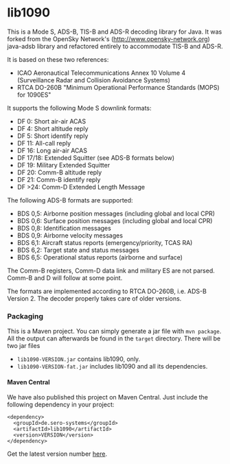 lib1090
=========

This is a Mode S, ADS-B, TIS-B and ADS-R decoding library for Java. It was forked from the OpenSky Network's (http://www.opensky-network.org) java-adsb library and refactored entirely to accommodate TIS-B and ADS-R.

It is based on these two references:
* ICAO Aeronautical Telecommunications Annex 10 Volume 4 (Surveillance Radar and Collision Avoidance Systems)
* RTCA DO-260B "Minimum Operational Performance Standards (MOPS) for 1090ES"

It supports the following Mode S downlink formats:
* DF 0: Short air-air ACAS
* DF 4: Short altitude reply
* DF 5: Short identify reply
* DF 11: All-call reply
* DF 16: Long air-air ACAS
* DF 17/18: Extended Squitter (see ADS-B formats below)
* DF 19: Military Extended Squitter
* DF 20: Comm-B altitude reply
* DF 21: Comm-B identify reply
* DF >24: Comm-D Extended Length Message

The following ADS-B formats are supported:
* BDS 0,5: Airborne position messages (including global and local CPR)
* BDS 0,6: Surface position messages (including global and local CPR)
* BDS 0,8: Identification messages
* BDS 0,9: Airborne velocity messages
* BDS 6,1: Aircraft status reports (emergency/priority, TCAS RA)
* BDS 6,2: Target state and status messages
* BDS 6,5: Operational status reports (airborne and surface)

The Comm-B registers, Comm-D data link and military ES are not parsed. Comm-B and D will follow at some point.

The formats are implemented according to RTCA DO-260B, i.e. ADS-B Version 2. The decoder properly takes care of older versions.

### Packaging

This is a Maven project. You can simply generate a jar file with `mvn package`.
All the output can afterwards be found in the `target` directory. There will
be two jar files

* `lib1090-VERSION.jar` contains lib1090, only.
* `lib1090-VERSION-fat.jar` includes lib1090 and all its dependencies.

#### Maven Central

We have also published this project on Maven Central. Just include the following dependency in your project:

```
<dependency>
  <groupId>de.sero-systems</groupId>
  <artifactId>lib1090</artifactId>
  <version>VERSION</version>
</dependency>
```

Get the latest version number [here](https://search.maven.org/artifact/de.sero-systems/lib1090).
